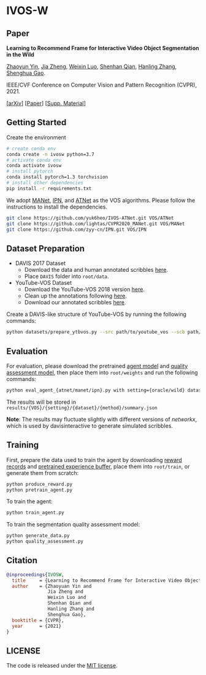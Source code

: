 # IVOS-W

## Paper

**Learning to Recommend Frame for Interactive Video Object Segmentation in the Wild**

[Zhaoyun Yin](https://github.com/zyy-cn),
[Jia Zheng](http://bertjiazheng.github.io),
[Weixin Luo](https://zachluo.github.io),
[Shenhan Qian](https://shenhanqian.com/),
[Hanling Zhang](http://design.hnu.edu.cn/info/1023/5767.htm),
[Shenghua Gao](https://sist.shanghaitech.edu.cn/sist_en/2020/0814/c7582a54772/page.htm).

IEEE/CVF Conference on Computer Vision and Pattern Recognition (CVPR), 2021.

[[arXiv](https://arxiv.org/abs/2103.10391)]
[[Paper](https://openaccess.thecvf.com/content/CVPR2021/papers/Yin_Learning_To_Recommend_Frame_for_Interactive_Video_Object_Segmentation_in_CVPR_2021_paper.pdf)]
[[Supp. Material](https://openaccess.thecvf.com/content/CVPR2021/supplemental/Yin_Learning_To_Recommend_CVPR_2021_supplemental.pdf)]

## Getting Started

Create the environment

```bash
# create conda env
conda create -n ivosw python=3.7
# activate conda env
conda activate ivosw
# install pytorch
conda install pytorch=1.3 torchvision
# install other dependencies
pip install -r requirements.txt
```

We adopt [MANet](https://github.com/lightas/CVPR2020_MANet), [IPN](https://github.com/zyy-cn/IPN.git), and [ATNet](https://github.com/yuk6heo/IVOS-ATNet) as the VOS algorithms. Please follow the instructions to install the dependencies.

```bash
git clone https://github.com/yuk6heo/IVOS-ATNet.git VOS/ATNet
git clone https://github.com/lightas/CVPR2020_MANet.git VOS/MANet
git clone https://github.com/zyy-cn/IPN.git VOS/IPN
```

## Dataset Preparation

- DAVIS 2017 Dataset
  - Download the data and human annotated scribbles [here](https://davischallenge.org/davis2017/code.html).
  - Place `DAVIS` folder into `root/data`.
- YouTube-VOS Dataset
  - Download the YouTube-VOS 2018 version [here](https://youtube-vos.org/dataset).
  - Clean up the annotations following [here](https://competitions.codalab.org/forums/16267/2626/).
  - Download our annotated scribbles [here](https://drive.google.com/file/d/1yliwTYP_PkiJnIAOo292gx9Fv3sLVYj4/view?usp=sharing).

Create a DAVIS-like structure of YouTube-VOS by running the following commands:

```bash
python datasets/prepare_ytbvos.py --src path/to/youtube_vos --scb path/to/scribble_dir
```

## Evaluation

For evaluation, please download the pretrained [agent model](https://drive.google.com/file/d/18OgPfPcYipe_1Ka7qlKar7mVVwvG7gPT/view?usp=sharing) and [quality assessment model](https://drive.google.com/file/d/1Xdkr6Epm5H5hDkQoBqmp0E_t5V-9SlKl/view?usp=sharing), then place them into `root/weights` and run the following commands:

```bash
python eval_agent_{atnet/manet/ipn}.py with setting={oracle/wild} dataset={davis/ytbvos} method={random/linspace/worst/ours}
```

The results will be stored in `results/{VOS}/{setting}/{dataset}/{method}/summary.json`

**Note**: The results may fluctuate slightly with different versions of *networkx*, which is used by davisinteractive to generate simulated scribbles.

## Training

First, prepare the data used to train the agent by downloading [reward records](https://drive.google.com/file/d/1cNIstWStaGCknoAkBUquYEpYwz0iFmUn/view?usp=sharing) and [pretrained experience buffer](https://drive.google.com/file/d/13rXLrWSiXdhk5XB3jyiVZHh7mbeVX8p_/view?usp=sharing), place them into `root/train`, or generate them from scratch:

```bash
python produce_reward.py
python pretrain_agent.py
```

To train the agent:

```bash
python train_agent.py
```

To train the segmentation quality assessment model:

```bash
python generate_data.py
python quality_assessment.py
```

## Citation

```bibtex
@inproceedings{IVOSW,
  title     = {Learning to Recommend Frame for Interactive Video Object Segmentation in the Wild},
  author    = {Zhaoyuan Yin and
               Jia Zheng and
               Weixin Luo and
               Shenhan Qian and
               Hanling Zhang and
               Shenghua Gao},
  booktitle = {CVPR},
  year      = {2021}
}
```

## LICENSE

The code is released under the [MIT license](LICENSE).
